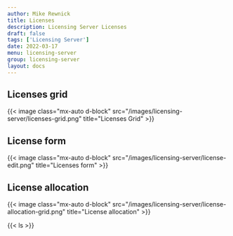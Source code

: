 ```yaml
---
author: Mike Rewnick
title: Licenses
description: Licensing Server Licenses
draft: false
tags: ['Licensing Server']
date: 2022-03-17
menu: licensing-server
group: licensing-server
layout: docs
---
```


## Licenses grid

{{< image class="mx-auto d-block"  src="/images/licensing-server/licenses-grid.png" title="Licenses Grid" >}}

## License form

{{< image class="mx-auto d-block"  src="/images/licensing-server/license-edit.png" title="Licenses form" >}}

## License allocation

{{< image class="mx-auto d-block"  src="/images/licensing-server/license-allocation-grid.png" title="License allocation" >}}

{{< ls >}}
